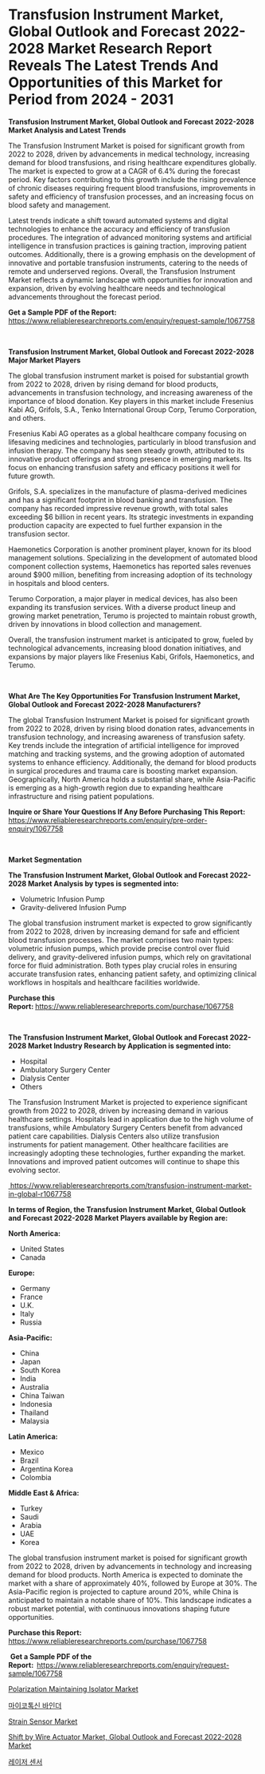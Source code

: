 <p><h1>Transfusion Instrument Market, Global Outlook and Forecast 2022-2028 Market Research Report Reveals The Latest Trends And Opportunities of this Market for Period from 2024 - 2031</h1></p><p><strong>Transfusion Instrument Market, Global Outlook and Forecast 2022-2028 Market Analysis and Latest Trends</strong></p>
<p><p>The Transfusion Instrument Market is poised for significant growth from 2022 to 2028, driven by advancements in medical technology, increasing demand for blood transfusions, and rising healthcare expenditures globally. The market is expected to grow at a CAGR of 6.4% during the forecast period. Key factors contributing to this growth include the rising prevalence of chronic diseases requiring frequent blood transfusions, improvements in safety and efficiency of transfusion processes, and an increasing focus on blood safety and management. </p><p>Latest trends indicate a shift toward automated systems and digital technologies to enhance the accuracy and efficiency of transfusion procedures. The integration of advanced monitoring systems and artificial intelligence in transfusion practices is gaining traction, improving patient outcomes. Additionally, there is a growing emphasis on the development of innovative and portable transfusion instruments, catering to the needs of remote and underserved regions. Overall, the Transfusion Instrument Market reflects a dynamic landscape with opportunities for innovation and expansion, driven by evolving healthcare needs and technological advancements throughout the forecast period.</p></p>
<p><strong>Get a Sample PDF of the Report:&nbsp;</strong> <a href="https://www.reliableresearchreports.com/enquiry/request-sample/1067758">https://www.reliableresearchreports.com/enquiry/request-sample/1067758</a></p>
<p>&nbsp;</p>
<p><strong>Transfusion Instrument Market, Global Outlook and Forecast 2022-2028 Major Market Players</strong></p>
<p><p>The global transfusion instrument market is poised for substantial growth from 2022 to 2028, driven by rising demand for blood products, advancements in transfusion technology, and increasing awareness of the importance of blood donation. Key players in this market include Fresenius Kabi AG, Grifols, S.A., Tenko International Group Corp, Terumo Corporation, and others.</p><p>Fresenius Kabi AG operates as a global healthcare company focusing on lifesaving medicines and technologies, particularly in blood transfusion and infusion therapy. The company has seen steady growth, attributed to its innovative product offerings and strong presence in emerging markets. Its focus on enhancing transfusion safety and efficacy positions it well for future growth.</p><p>Grifols, S.A. specializes in the manufacture of plasma-derived medicines and has a significant footprint in blood banking and transfusion. The company has recorded impressive revenue growth, with total sales exceeding $6 billion in recent years. Its strategic investments in expanding production capacity are expected to fuel further expansion in the transfusion sector.</p><p>Haemonetics Corporation is another prominent player, known for its blood management solutions. Specializing in the development of automated blood component collection systems, Haemonetics has reported sales revenues around $900 million, benefiting from increasing adoption of its technology in hospitals and blood centers.</p><p>Terumo Corporation, a major player in medical devices, has also been expanding its transfusion services. With a diverse product lineup and growing market penetration, Terumo is projected to maintain robust growth, driven by innovations in blood collection and management.</p><p>Overall, the transfusion instrument market is anticipated to grow, fueled by technological advancements, increasing blood donation initiatives, and expansions by major players like Fresenius Kabi, Grifols, Haemonetics, and Terumo.</p></p>
<p>&nbsp;</p>
<p><strong>What Are The Key Opportunities For Transfusion Instrument Market, Global Outlook and Forecast 2022-2028 Manufacturers?</strong></p>
<p><p>The global Transfusion Instrument Market is poised for significant growth from 2022 to 2028, driven by rising blood donation rates, advancements in transfusion technology, and increasing awareness of transfusion safety. Key trends include the integration of artificial intelligence for improved matching and tracking systems, and the growing adoption of automated systems to enhance efficiency. Additionally, the demand for blood products in surgical procedures and trauma care is boosting market expansion. Geographically, North America holds a substantial share, while Asia-Pacific is emerging as a high-growth region due to expanding healthcare infrastructure and rising patient populations.</p></p>
<p><strong>Inquire or Share Your Questions If Any Before Purchasing This Report:</strong> <a href="https://www.reliableresearchreports.com/enquiry/pre-order-enquiry/1067758">https://www.reliableresearchreports.com/enquiry/pre-order-enquiry/1067758</a></p>
<p>&nbsp;</p>
<p><strong>Market Segmentation</strong></p>
<p><strong>The Transfusion Instrument Market, Global Outlook and Forecast 2022-2028 Market Analysis by types is segmented into:</strong></p>
<p><ul><li>Volumetric Infusion Pump</li><li>Gravity-delivered Infusion Pump</li></ul></p>
<p><p>The global transfusion instrument market is expected to grow significantly from 2022 to 2028, driven by increasing demand for safe and efficient blood transfusion processes. The market comprises two main types: volumetric infusion pumps, which provide precise control over fluid delivery, and gravity-delivered infusion pumps, which rely on gravitational force for fluid administration. Both types play crucial roles in ensuring accurate transfusion rates, enhancing patient safety, and optimizing clinical workflows in hospitals and healthcare facilities worldwide.</p></p>
<p><strong>Purchase this Report:&nbsp;</strong><a href="https://www.reliableresearchreports.com/purchase/1067758">https://www.reliableresearchreports.com/purchase/1067758</a></p>
<p>&nbsp;</p>
<p><strong>The Transfusion Instrument Market, Global Outlook and Forecast 2022-2028 Market Industry Research by Application is segmented into:</strong></p>
<p><ul><li>Hospital</li><li>Ambulatory Surgery Center</li><li>Dialysis Center</li><li>Others</li></ul></p>
<p><p>The Transfusion Instrument Market is projected to experience significant growth from 2022 to 2028, driven by increasing demand in various healthcare settings. Hospitals lead in application due to the high volume of transfusions, while Ambulatory Surgery Centers benefit from advanced patient care capabilities. Dialysis Centers also utilize transfusion instruments for patient management. Other healthcare facilities are increasingly adopting these technologies, further expanding the market. Innovations and improved patient outcomes will continue to shape this evolving sector.</p></p>
<p><a href="https://www.reliableresearchreports.com/transfusion-instrument-market-in-global-r1067758">&nbsp;https://www.reliableresearchreports.com/transfusion-instrument-market-in-global-r1067758</a></p>
<p><strong>In terms of Region, the Transfusion Instrument Market, Global Outlook and Forecast 2022-2028 Market Players available by Region are:</strong></p>
<p>
    <p> <strong> North America: </strong>
        <ul>
            <li>United States</li>
            <li>Canada</li>
        </ul>
        </p> 
    <p> <strong> Europe: </strong>
        <ul>
            <li>Germany</li>
            <li>France</li>
            <li>U.K.</li>
            <li>Italy</li>
            <li>Russia</li>
        </ul>
        </p> 
    <p> <strong> Asia-Pacific: </strong>
        <ul>
            <li>China</li>
            <li>Japan</li>
            <li>South Korea</li>
            <li>India</li>
            <li>Australia</li>
            <li>China Taiwan</li>
            <li>Indonesia</li>
            <li>Thailand</li>
            <li>Malaysia</li>
        </ul>
        </p> 
    <p> <strong> Latin America: </strong>
        <ul>
            <li>Mexico</li>
            <li>Brazil</li>
            <li>Argentina Korea</li>
            <li>Colombia</li>
        </ul>
        </p> 
    <p> <strong> Middle East & Africa: </strong>
        <ul>
            <li>Turkey</li>
            <li>Saudi</li>
            <li>Arabia</li>
            <li>UAE</li>
            <li>Korea</li>
        </ul>
    </p>
    </p>
<p><p>The global transfusion instrument market is poised for significant growth from 2022 to 2028, driven by advancements in technology and increasing demand for blood products. North America is expected to dominate the market with a share of approximately 40%, followed by Europe at 30%. The Asia-Pacific region is projected to capture around 20%, while China is anticipated to maintain a notable share of 10%. This landscape indicates a robust market potential, with continuous innovations shaping future opportunities.</p></p>
<p><strong>Purchase this Report: </strong><a href="https://www.reliableresearchreports.com/purchase/1067758">https://www.reliableresearchreports.com/purchase/1067758</a></p>
<p>&nbsp;<strong>Get a Sample PDF of the Report:&nbsp;&nbsp;</strong><a href="https://www.reliableresearchreports.com/enquiry/request-sample/1067758">https://www.reliableresearchreports.com/enquiry/request-sample/1067758</a></p>
<p><strong></strong></p>
<p><p><a href="https://medium.com/@sjdhshjc2456654/global-polarization-maintaining-isolator-market-exploring-market-share-market-trends-and-future-a61171da7972">Polarization Maintaining Isolator Market</a></p><p><a href="https://medium.com/@eiehrdy77/%EC%84%B1%EC%9E%A5-%EC%9E%A0%EC%9E%AC%EB%A0%A5-%EC%97%B4%EA%B8%B0-2024%EB%85%84%EB%B6%80%ED%84%B0-2031%EB%85%84%EA%B9%8C%EC%A7%80%EC%9D%98-%EB%A7%88%EC%9D%B4%EC%BD%94%ED%86%A1%EC%8B%A0-%EB%B0%94%EC%9D%B8%EB%8D%94-%EC%8B%9C%EC%9E%A5%EC%97%90-%EB%8C%80%ED%95%9C-%EC%8B%9C%EC%9E%A5-%EC%A0%84%EB%9E%B5-%EB%B6%84%EC%84%9D-%EB%B0%8F-%EC%A0%84%EB%A7%9D-31330fe5bd1d">마이코톡신 바인더</a></p><p><a href="https://medium.com/@kaceyrath_40350/insights-into-the-strain-sensor-market-size-which-is-expanding-with-a-12-7-cagr-from-2024-2031-2b77a02d93c7">Strain Sensor Market</a></p><p><a href="https://github.com/mabutironaldo/Market-Research-Report-List-6/blob/main/shift-by-wire-actuator-market-global-outlook-and-forecast-2022-2028-market.md">Shift by Wire Actuator Market, Global Outlook and Forecast 2022-2028 Market</a></p><p><a href="https://medium.com/@ransomjohns73/%EB%A0%88%EC%9D%B4%EC%A0%80-%EC%84%BC%EC%84%9C-%EC%8B%9C%EC%9E%A5-%ED%95%84%EC%88%98-%EC%82%AC%ED%95%AD-%EC%A3%BC%EC%9A%94-%EC%8B%9C%EC%9E%A5-%EC%B0%B8%EA%B0%80%EC%9E%90-%EC%88%98%EC%9A%94-%EB%8F%99%EC%9D%B8-%EB%B0%8F-2024%EB%85%84%EB%B6%80%ED%84%B0-2031%EB%85%84%EA%B9%8C%EC%A7%80-%EC%98%88%EC%B8%A1%EB%90%9C-roi-%EC%9E%A0%EC%9E%AC%EB%A0%A5-b20f72b6d02c">레이저 센서</a></p></p>